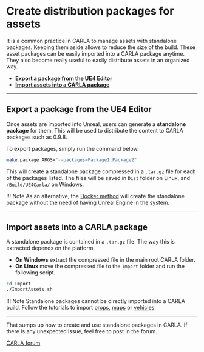 # Create distribution packages for assets 

It is a common practice in CARLA to manage assets with standalone packages. Keeping them aside allows to reduce the size of the build. These asset packages can be easily imported into a CARLA package anytime. They also become really useful to easily distribute assets in an organized way. 

*   [__Export a package from the UE4 Editor__](#export-a-package-from-the-ue4-editor)  
*   [__Import assets into a CARLA package__](#import-assets-into-a-carla-package)  

---
## Export a package from the UE4 Editor

Once assets are imported into Unreal, users can generate a __standalone package__ for them. This will be used to distribute the content to CARLA packages such as 0.9.8.

To export packages, simply run the command below.

```sh
make package ARGS="--packages=Package1,Package2"
```

This will create a standalone package compressed in a `.tar.gz` file for each of the packages listed. The files will be saved in `Dist` folder on Linux, and `/Build/UE4Carla/` on Windows. 

!!! Note
    As an alternative, the [Docker method](tuto_A_add_map.md#via-docker) will create the standalone package without the need of having Unreal Engine in the system.  

---
## Import assets into a CARLA package

A standalone package is contained in a `.tar.gz` file. The way this is extracted depends on the platform.  

*   __On Windows__ extract the compressed file in the main root CARLA folder.  
*   __On Linux__ move the compressed file to the `Import` folder and run the following script.  

```sh
cd Import
./ImportAssets.sh
```

!!! Note
    Standalone packages cannot be directly imported into a CARLA build. Follow the tutorials to import [props](tuto_A_add_props.md), [maps](tuto_A_add_map.md) or [vehicles](tuto_A_add_vehicle.md).

---

That sumps up how to create and use standalone packages in CARLA. If there is any unexpected issue, feel free to post in the forum. 

<div class="build-buttons">
<p>
<a href="https://forum.carla.org/" target="_blank" class="btn btn-neutral" title="Go to the CARLA forum">
CARLA forum</a>
</p>
</div>